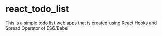 # react_todo_list
This is a simple todo list web apps that is created using React Hooks and Spread Operator of ES6/Babel
